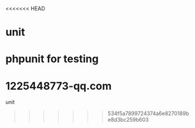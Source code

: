 <<<<<<< HEAD
# unit
phpunit for testing 
=======
# 1225448773-qq.com
unit
>>>>>>> 534f5a7899724374a6e8270189be8d3bc259b603
